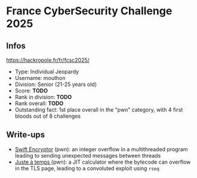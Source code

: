 # France CyberSecurity Challenge 2025

## Infos

https://hackropole.fr/fr/fcsc2025/

- Type: Individual Jeopardy
- Username: mouthon
- Division: Senior (21-25 years old)
- Score: **TODO**
- Rank in division: **TODO**
- Rank overall: **TODO**
- Outstanding fact: 1st place overall in the "pwn" category, with 4 first bloods out of 8 challenges

## Write-ups

- [Swift Encryptor](./SwiftEncryptor/) (pwn): an integer overflow in a multithreaded program leading to sending unexpected messages between threads
- [Juste à temps ](./JusteATemps/) (pwn): a JIT calculator where the bytecode can overflow in the TLS page, leading to a convoluted exploit using `rseq`
